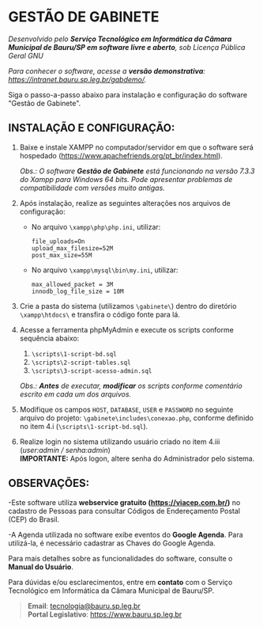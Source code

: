 # GESTÃO DE GABINETE

*Desenvolvido pelo **Serviço Tecnológico em Informática da Câmara Municipal de Bauru/SP em software livre e aberto**, sob Licença Pública Geral GNU*

*Para conhecer o software, acesse a **versão demonstrativa**: https://intranet.bauru.sp.leg.br/gabdemo/.* 

Siga o passo-a-passo abaixo para instalação e configuração do software "Gestão de Gabinete".


## INSTALAÇÃO E CONFIGURAÇÃO:

1. Baixe e instale XAMPP no computador/servidor em que o software será hospedado
(https://www.apachefriends.org/pt_br/index.html).

    *Obs.: O software **Gestão de Gabinete** está funcionando na versão 7.3.3 do Xampp para Windows 64 bits. Pode apresentar problemas de compatibilidade com versões muito antigas.*

2. Após instalação, realize as seguintes alterações nos arquivos de configuração:
    - No arquivo `\xampp\php\php.ini`, utilizar:
    
        ```
        file_uploads=On
        upload_max_filesize=52M
        post_max_size=55M
        ```
    - No arquivo `\xampp\mysql\bin\my.ini`, utilizar:
    
        ```
        max_allowed_packet = 3M
        innodb_log_file_size = 10M
        ```
3. Crie a pasta do sistema (utilizamos `\gabinete\`) dentro do diretório `\xampp\htdocs\` e transfira o código fonte para lá.

4. Acesse a ferramenta phpMyAdmin e execute os scripts conforme sequência abaixo:
    1. `\scripts\1-script-bd.sql`
    2. `\scripts\2-script-tables.sql`
    3. `\scripts\3-script-acesso-admin.sql`
  
    *Obs.: **Antes** de executar, **modificar** os scripts conforme comentário escrito em cada um dos arquivos.*

5. Modifique os campos `HOST`, `DATABASE`, `USER` e `PASSWORD` no seguinte arquivo do projeto: `\gabinete\includes\conexao.php`, conforme definido no item 4.i (`\scripts\1-script-bd.sql`).

6. Realize login no sistema utilizando usuário criado no item 4.iii (*user:admin / senha:admin*)  
**IMPORTANTE:** Após logon, altere senha do Administrador pelo sistema.


## OBSERVAÇÕES:

-Este software utiliza **webservice gratuito (https://viacep.com.br/)** no cadastro de Pessoas para consultar Códigos de Endereçamento Postal (CEP) do Brasil.

-A Agenda utilizada no software exibe eventos do **Google Agenda**. Para utilizá-la, é necessário cadastrar as Chaves do Google Agenda.

Para mais detalhes sobre as funcionalidades do software, consulte o **Manual do Usuário**.

Para  dúvidas  e/ou  esclarecimentos, entre  em **contato**  com  o Serviço  Tecnológico  em  Informática da Câmara  Municipal  de Bauru/SP. 

>**Email**: tecnologia@bauru.sp.leg.br  
>**Portal Legislativo**: https://www.bauru.sp.leg.br
